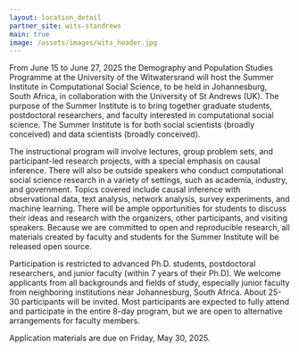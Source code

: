 ```yaml
---
layout: location_detail
partner_site: wits-standrews
main: true
image: /assets/images/wits_header.jpg
---
```


[//]: # (ORGANIZERS: Update the info to match your location. Add a site image to /assets/images/ and update the placeholder URL above to match it. See _data/2025/WITS-StAndrews for yml files that control the header content, location info on general sites page, people lists, and sidebar.)

From June 15 to June 27, 2025 the Demography and Population Studies Programme at the University of the Witwatersrand will host the Summer Institute in Computational Social Science, to be held in Johannesburg, South Africa, in collaboration with the University of St Andrews (UK). The purpose of the Summer Institute is to bring together graduate students, postdoctoral researchers, and faculty interested in computational social science. The Summer Institute is for both social scientists (broadly conceived) and data scientists (broadly conceived).

The instructional program will involve lectures, group problem sets, and participant-led research projects, with a special emphasis on causal inference. There will also be outside speakers who conduct computational social science research in a variety of settings, such as academia, industry, and government. Topics covered include causal inference with observational data, text analysis, network analysis, survey experiments, and machine learning. There will be ample opportunities for students to discuss their ideas and research with the organizers, other participants, and visiting speakers. Because we are committed to open and reproducible research, all materials created by faculty and students for the Summer Institute will be released open source.

Participation is restricted to advanced Ph.D. students, postdoctoral researchers, and junior faculty (within 7 years of their Ph.D). We welcome applicants from all backgrounds and fields of study, especially junior faculty from neighboring institutions near Johannesburg, South Africa. About 25-30 participants will be invited. Most participants are expected to fully attend and participate in the entire 8-day program, but we are open to alternative arrangements for faculty members. 

Application materials are due on Friday, May 30, 2025.

[//]: # (ORGANIZERS: feel free to add a link to your application materials or your SICSS apply page above.)
